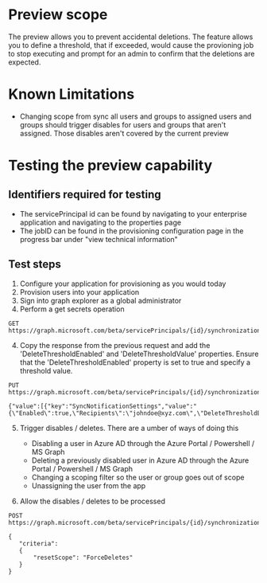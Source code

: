 # Preview scope
The preview allows you to prevent accidental deletions. The feature allows you to define a threshold, that if exceeded, would cause the provioning job to stop executing and prompt for an admin to confirm that the deletions are expected. 

# Known Limitations
* Changing scope from sync all users and groups to assigned users and groups should trigger disables for users and groups that aren't assigned. Those disables aren't covered by the current preview

# Testing the preview capability
## Identifiers required for testing
* The servicePrincipal id can be found by navigating to your enterprise application and navigating to the properties page
* The jobID can be found in the provisioning configuration page in the progress bar under "view technical information" 

## Test steps
1) Configure your application for provisioning as you would today
2) Provision users into your application
2) Sign into graph explorer as a global administrator
3) Perform a get secrets operation

```HTTP
GET https://graph.microsoft.com/beta/servicePrincipals/{id}/synchronization/secrets

```


4) Copy the response from the previous request and add the 'DeleteThresholdEnabled' and 'DeleteThresholdValue' properties. Ensure that the 'DeleteThresholdEnabled' property is set to true and specify a threshold value. 

```HTTP
PUT https://graph.microsoft.com/beta/servicePrincipals/{id}/synchronization/secrets

{"value":[{"key":"SyncNotificationSettings","value":"{\"Enabled\":true,\"Recipients\":\"johndoe@xyz.com\",\"DeleteThresholdEnabled\":true,\"DeleteThresholdValue\":50}"}]}

```

5) Trigger disables / deletes. There are a umber of ways of doing this
    * Disabling a user in Azure AD through the Azure Portal / Powershell / MS Graph
    * Deleting a previously disabled user in Azure AD through the Azure Portal / Powershell / MS Graph
    * Changing a scoping filter so the user or group goes out of scope
    * Unassigning the user from the app

6) Allow the disables / deletes to be processed
```HTTP
POST https://graph.microsoft.com/beta/servicePrincipals/{id}/synchronization/jobs/{jobId}/restart

{
   "criteria": 
   {
       "resetScope": "ForceDeletes"
   }
}
```

#
